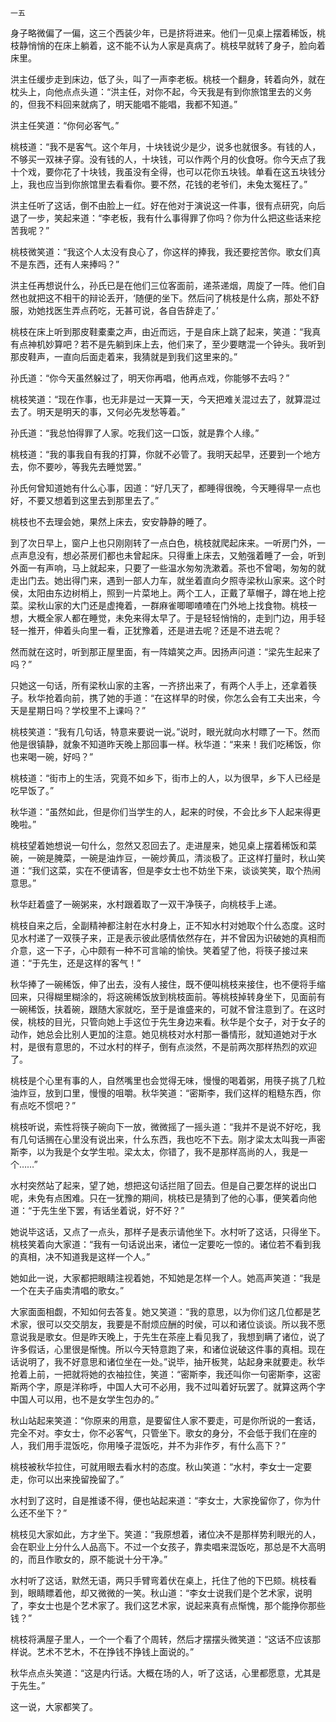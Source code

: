    一五 

   身子略微偏了一偏，这三个西装少年，已是挤将进来。他们一见桌上摆着稀饭，桃枝静悄悄的在床上躺着，这不能不认为人家是真病了。桃枝早就转了身子，脸向着床里。

   洪主任缓步走到床边，低了头，叫了一声李老板。桃枝一个翻身，转着向外，就在枕头上，向他点点头道：“洪主任，对你不起，今天我是有到你旅馆里去的义务的，但我不料回来就病了，明天能唱不能唱，我都不知道。”

   洪主任笑道：“你何必客气。”

   桃枝道：“我不是客气。这个年月，十块钱说少是少，说多也就很多。有钱的人，不够买一双袜子穿。没有钱的人，十块钱，可以作两个月的伙食呀。你今天点了我十个戏，要你花了十块钱，我虽没有全得，也可以花你五块钱。单看在这五块钱分上，我也应当到你旅馆里去看看你。要不然，花钱的老爷们，未兔太冤枉了。”

   洪主任听了这话，倒不由脸上一红。好在他对于演说这一件事，很有点研究，向后退了一步，笑起来道：“李老板，我有什么事得罪了你吗？你为什么把这些话来挖苦我呢？”

   桃枝微笑道：“我这个人太没有良心了，你这样的捧我，我还要挖苦你。歌女们真不是东西，还有人来捧吗？”

   洪主任再想说什么，孙氏已是在他们三位客面前，递茶递烟，周旋了一阵。他们自然也就把这不相干的辩论丢开，‘随便的坐下。然后问了桃枝是什么病，那处不舒服，劝她找医生弄点药吃，无甚可说，各自告辞走了。’

   桃枝在床上听到那皮鞋橐橐之声，由近而远，于是自床上跳了起来，笑道：“我真有点神机妙算吧？若不是先躺到床上去，他们来了，至少要瞎混一个钟头。我听到那皮鞋声，一直向后面走着来，我猜就是到我们这里来的。”

   孙氏道：“你今天虽然躲过了，明天你再唱，他再点戏，你能够不去吗？”

   桃枝笑道：“现在作事，也无非是过一天算一天，今天把难关混过去了，就算混过去了。明天是明天的事，又何必先发愁等着。”

   孙氏道：“我总怕得罪了人家。吃我们这一口饭，就是靠个人缘。”

   桃枝道：“我的事我自有我的打算，你就不必管了。我明天起早，还要到一个地方去，你不要吵，等我先去睡觉罢。”

   孙氏何曾知道她有什么心事，因道：“好几天了，都睡得很晚，今天睡得早一点也好，不要又想着到这里去到那里去了。”

   桃枝也不去理会她，果然上床去，安安静静的睡了。

   到了次日早上，窗户上也只刚刚转了一点白色，桃枝就爬起床来。一听房门外，一点声息没有，想必茶房们都也未曾起床。只得重上床去，又勉强着睡了一会，听到外面一有声响，马上就起来，只要了一些温水匆匆洗漱着。茶也不曾喝，匆匆的就走出门去。她出得门来，遇到一部人力车，就坐着直向夕照寺梁秋山家来。这个时侯，太阳由东边树梢上，照到一片菜地上。两个工人，正戴了草帽子，蹲在地上挖菜。梁秋山家的大门还是虚掩着，一群麻雀唧唧喳喳在门外地上找食物。桃枝一想，大概全家人都在睡觉，未免来得太早了。于是轻轻悄悄的，走到门边，用手轻轻一推开，伸着头向里一看，正犹豫着，还是进去呢？还是不进去呢？

   然而就在这时，听到那正屋里面，有一阵嬉笑之声。因扬声问道：“梁先生起来了吗？”

   只她这一句话，所有梁秋山家的主客，一齐挤出来了，有两个人手上，还拿着筷子。秋华抢着向前，携了她的手道：“在这样早的时侯，你怎么会有工夫出来，今天是星期日吗？学校里不上课吗？”

   桃枝笑道：“我有几句话，特意来要说一说。”说时，眼光就向水村瞟了一下。然而他是很镇静，就象不知道昨天晚上那回事一样。秋华道：“来来！我们吃稀饭，你也来喝一碗，好吗？”

   桃枝道：“街市上的生活，究竟不如乡下，街市上的人，以为很早，乡下人已经是吃早饭了。”

   秋华道：“虽然如此，但是你们当学生的人，起来的时侯，不会比乡下人起来得更晚啦。”

   桃枝望着她想说一句什么，忽然又忍回去了。走进屋来，她见桌上摆着稀饭和菜碗，一碗是腌菜，一碗是油炸豆，一碗炒黄瓜，清淡极了。正这样打量时，秋山笑道：“我们这菜，实在不便请客，但是李女士也不妨坐下来，谈谈笑笑，取个热闹意思。”

   秋华赶着盛了一碗粥来，水村跟着取了一双干净筷子，向桃枝手上递。

   桃枝自来之后，全副精神都注射在水村身上，正不知水村对她取个什么态度。这时见水村递了一双筷子来，正是表示彼此感情依然存在，并不曾因为识破她的真相而介意，这一下子，心中颇有一种不可言喻的愉快。笑着望了他，将筷子接过来道：“于先生，还是这样的客气！”

   秋华捧了一碗稀饭，伸了出去，没有人接住，既不便叫桃枝来接住，也不便将手缩回来，只得糊里糊涂的，将这碗稀饭放到桃枝面前。等桃枝掉转身坐下，见面前有一碗稀饭，扶着碗，跟随大家就吃，至于是谁盛来的，可就不曾注意到了。在这时侯，桃枝的目光，只管向她上手这位于先生身边来看。秋华是个女子，对于女子的动作，她总会比别人更加的注意。她见桃枝对水村那一番情形，就知道她对于水村，是很有意思的，不过水村的样子，倒有点淡然，不是前两次那样热烈的欢迎了。

   桃枝是个心里有事的人，自然嘴里也会觉得无味，慢慢的喝着粥，用筷子挑了几粒油炸豆，放到口里，慢慢的咀嚼。秋华笑道：“密斯李，我们这样的粗糙东西，你有点吃不惯吧？”

   桃枝听说，索性将筷子碗向下一放，微微摇了一摇头道：“我并不是说不好吃，我有几句话搁在心里没有说出来，什么东西，我也吃不下去。刚才梁太太叫我一声密斯李，以为我是个女学生啦。梁太太，你错了，我不是那样高尚的人，我是一个……”

   水村突然站了起来，望了她，想把这句话拦阻了回去。但是自己要怎样的说出口呢，未免有点困难。只在一犹豫的期间，桃枝已是猜到了他的心事，便笑着向他道：“于先生坐下罢，有话坐着说，好不好？”

   她说毕这话，又点了一点头，那样子是表示请他坐下。水村听了这话，只得坐下。桃枝笑着向大家道：“我有一句话说出来，诸位一定要吃一惊的。诸位若不看到我的真相，决不知道我是这样一个人。”

   她如此一说，大家都把眼睛注视着她，不知她是怎样一个人。她高声笑道：“我是一个在夫子庙卖清唱的歌女。”

   大家面面相觑，不知如何去答复。她又笑道：“我的意思，以为你们这几位都是艺术家，很可以交交朋友，我要是不耐烦应酬的时侯，可以和诸位谈谈。所以我不愿意说我是歌女。但是昨天晚上，于先生在茶座上看见我了，我想到瞒了诸位，说了许多假话，心里很是惭愧。所以今天特意跑了来，和诸位说破这件事的真相。现在话说明了，我不好意思和诸位坐在一处。”说毕，抽开板凳，站起身来就要走。秋华抢着上前，一把就将她的衣袖拉住，笑道：“密斯李，我还叫你一句密斯李，这密斯两个字，原是洋称呼，中国人大可不必用，我不过叫着好玩罢了。就算这两个字中国人可以用，也不是女学生包办的。”

   秋山站起来笑道：“你原来的用意，是要留住人家不要走，可是你所说的一套话，完全不对。李女士，你不必客气，只管坐下。歌女的身分，不会低于我们在座的人，我们用手混饭吃，你用嗓子混饭吃，并不为非作歹，有什么高下？”

   桃枝被秋华拉住，可就用眼去看水村的态度。秋山笑道：“水村，李女士一定要走，你可以出来挽留挽留了。”

   水村到了这时，自是推诿不得，便也站起来道：“李女士，大家挽留你了，你为什么还不坐下？”

   桃枝见大家如此，方才坐下。笑道：“我原想着，诸位决不是那样势利眼光的人，会在职业上分什么人品高下。不过一个女孩子，靠卖唱来混饭吃，那总是不大高明的，而且作歌女的，原不能说十分干净。”

   水村听了这话，默然无语，两只手臂弯着伏在桌上，托住了他的下巴颏。桃枝看到，眼睛瞟着他，却又微微的一笑。秋山道：“李女士说我们是个艺术家，说明了，李女士也是个艺术家了。我们这艺术家，说起来真有点惭愧，那个能挣你那些钱？”

   桃枝将满屋子里人，一个一个看了个周转，然后才摆摆头微笑道：“这话不应该那样说。艺术不艺木，不在挣钱不挣钱上面说的。”

   秋华点点头笑道：“这是内行话。大概在场的人，听了这话，心里都愿意，尤其是于先生。”

   这一说，大家都笑了。

